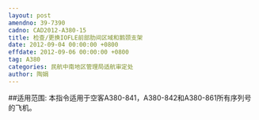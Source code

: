 ```yaml
---
layout: post
amendno: 39-7390
cadno: CAD2012-A380-15
title: 检查/更换IOFLE前部肋间区域和鹅颈支架
date: 2012-09-04 00:00:00 +0800
effdate: 2012-09-06 00:00:00 +0800
tag: A380
categories: 民航中南地区管理局适航审定处
author: 陶娟
---
```


##适用范围:
本指令适用于空客A380-841，A380-842和A380-861所有序列号的飞机。

